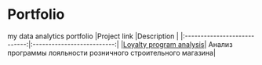 # Portfolio
my data analytics portfolio
|Project link                  |Description                 |
|:----------------------------:|:--------------------------:|
|[Loyalty program analysis]([https://github.com/Snowbird-fly/Portfolio/tree/main/Loyalty_program](https://github.com/Snowbird-fly/Portfolio/blob/main/Loyalty_program/loyalty_program_analysis.ipynb)https://github.com/Snowbird-fly/Portfolio/blob/main/Loyalty_program/loyalty_program_analysis.ipynb)| Анализ программы лояльности розничного строительного магазина|
